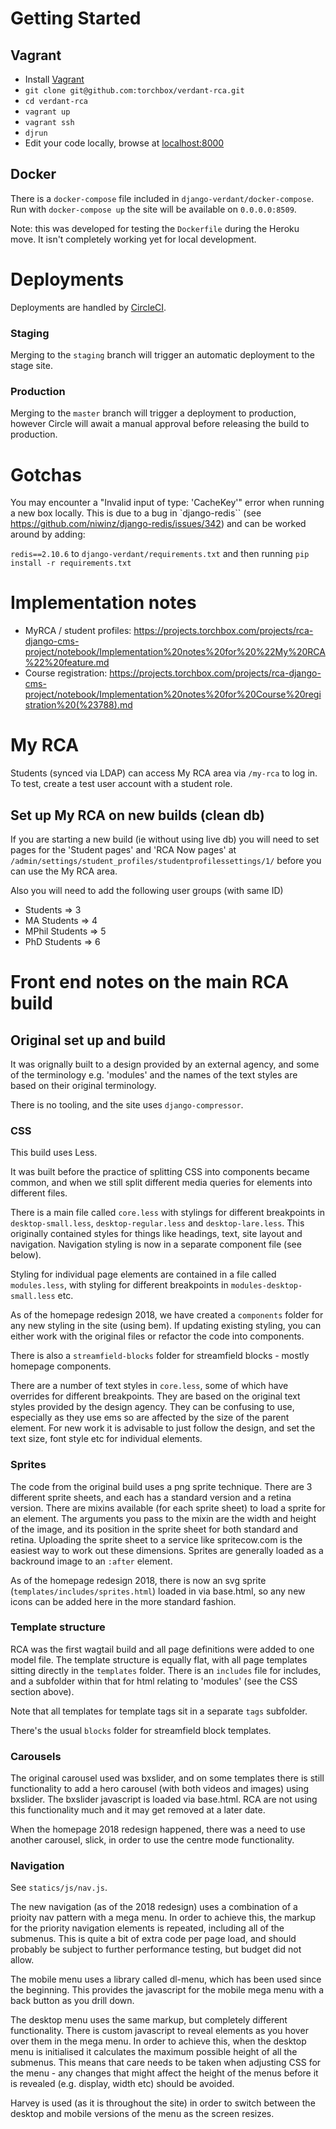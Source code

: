 # Getting Started

## Vagrant

* Install [Vagrant](https://wiki.torchbox.com/view/Vagrant)
* ```git clone git@github.com:torchbox/verdant-rca.git```
* ```cd verdant-rca```
* ```vagrant up```
* ```vagrant ssh```
* ```djrun```
* Edit your code locally, browse at [localhost:8000](http://localhost:8000/)

## Docker

There is a `docker-compose` file included in `django-verdant/docker-compose`. Run with `docker-compose up`
the site will be available on `0.0.0.0:8509`.

Note: this was developed for testing the `Dockerfile` during the Heroku move. It isn't completely working yet for local development.

# Deployments

Deployments are handled by [CircleCI](https://circleci.com/gh/torchbox/workflows/verdant-rca).

### Staging

Merging to the `staging` branch will trigger an automatic deployment to the stage site.

### Production

Merging to the `master` branch will trigger a deployment to production, however Circle will await a manual approval before releasing the build to production.

# Gotchas

You may encounter a "Invalid input of type: 'CacheKey'" error when running a new box locally. This is due to a bug in `django-redis`` (see https://github.com/niwinz/django-redis/issues/342) and can be worked around by adding:

`redis==2.10.6` to `django-verdant/requirements.txt` and then running `pip install -r requirements.txt`


# Implementation notes

* MyRCA / student profiles: https://projects.torchbox.com/projects/rca-django-cms-project/notebook/Implementation%20notes%20for%20%22My%20RCA%22%20feature.md
* Course registration: https://projects.torchbox.com/projects/rca-django-cms-project/notebook/Implementation%20notes%20for%20Course%20registration%20(%23788).md


# My RCA

Students (synced via LDAP) can access My RCA area via `/my-rca` to log in. To test, create a test user account with a student role.

## Set up My RCA on new builds (clean db)

If you are starting a new build (ie without using live db) you will need to set pages for the 'Student pages' and 'RCA Now pages' at `/admin/settings/student_profiles/studentprofilessettings/1/` before you can use the My RCA area.

Also you will need to add the following user groups (with same ID)

- Students => 3
- MA Students => 4
- MPhil Students => 5
- PhD Students => 6


# Front end notes on the main RCA build


## Original set up and build

It was orignally built to a design provided by an external agency, and some of the terminology e.g. 'modules' and the names of the text styles are based on their original terminology.

There is no tooling, and the site uses `django-compressor`.


### CSS

This build uses Less.

It was built before the practice of splitting CSS into components became common, and when we still split different media queries for elements into different files.

There is a main file called `core.less` with stylings for different breakpoints in `desktop-small.less`, `desktop-regular.less` and `desktop-lare.less`. This originally contained styles for things like headings, text, site layout and navigation. Navigation styling is now in a separate component file (see below).

Styling for individual page elements are contained in a file called `modules.less`, with styling for different breakpoints in `modules-desktop-small.less` etc.

As of the homepage redesign 2018, we have created a `components` folder for any new styling in the site (using bem). If updating existing styling, you can either work with the original files or refactor the code into components.

There is also a `streamfield-blocks` folder for streamfield blocks - mostly homepage components.

There are a number of text styles in `core.less`, some of which have overrides for different breakpoints. They are based on the original text styles provided by the design agency. They can be confusing to use, especially as they use ems so are affected by the size of the parent element. For new work it is advisable to just follow the design, and set the text size, font style etc for individual elements.

### Sprites

The code from the original build uses a png sprite technique. There are 3 different sprite sheets, and each has a standard version and a retina version. There are mixins available (for each sprite sheet) to load a sprite for an element. The arguments you pass to the mixin are the width and height of the image, and its position in the sprite sheet for both standard and retina. Uploading the sprite sheet to a service like spritecow.com is the easiest way to work out these dimensions. Sprites are generally loaded as a backround image to an `:after` element.

As of the homepage redesign 2018, there is now an svg sprite (`templates/includes/sprites.html`) loaded in via base.html, so any new icons can be added here in the more standard fashion.

### Template structure

RCA was the first wagtail build and all page definitions were added to one model file. The template structure is equally flat, with all page templates sitting directly in the `templates` folder. There is an `includes` file for includes, and a subfolder within that for html relating to 'modules' (see the CSS section above).

Note that all templates for template tags sit in a separate `tags` subfolder.

There's the usual `blocks` folder for streamfield block templates.

### Carousels
The original carousel used was bxslider, and on some templates there is still functionality to add a hero carousel (with both videos and images) using bxslider. The bxslider javascript is loaded via base.html. RCA are not using this functionality much and it may get removed at a later date.

When the homepage 2018 redesign happened, there was a need to use another carousel, slick, in order to use the centre mode functionality.

### Navigation

See `statics/js/nav.js`.

The new navigation (as of the 2018 redesign) uses a combination of a prioity nav pattern with a mega menu. In order to achieve this, the markup for the priority navigation elements is repeated, including all of the submenus. This is quite a bit of extra code per page load, and should probably be subject to further performance testing, but budget did not allow.

The mobile menu uses a library called dl-menu, which has been used since the beginning. This provides the javascript for the mobile mega menu with a back button as you drill down.

The desktop menu uses the same markup, but completely different functionality. There is custom javascript to reveal elements as you hover over them in the mega menu. In order to achieve this, when the desktop menu is initialised it calculates the maximum possible height of all the submenus. This means that care needs to be taken when adjusting CSS for the menu - any changes that might affect the height of the menus before it is revealed (e.g. display, width etc) should be avoided.

Harvey is used (as it is throughout the site) in order to switch between the desktop and mobile versions of the menu as the screen resizes.
